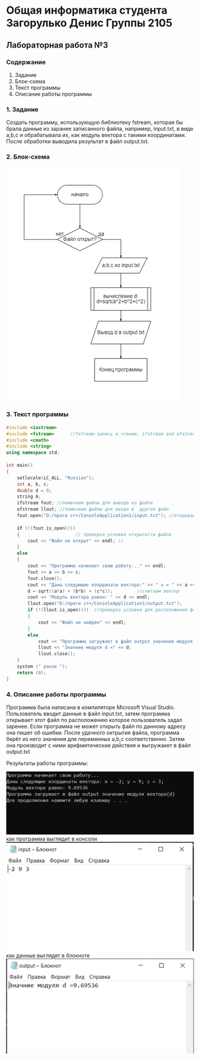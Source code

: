 # Общая информатика студента Загорулько Денис Группы 2105

## Лабораторная работа №3

### Содержание

1. Задание
2. Блок-схема
3. Текст программы
4. Описание работы программы

### 1. Задание

Создать программу, использующую библиотеку  fstream, которая бы брала данные из заранее записанного файла, например, input.txt, в виде a,b,c и обрабатывала их, как модуль вектора с такими координатами. После обработки выводила результат в файл output.txt.

### 2. Блок-схема

![лаба 1 схема](https://github.com/d56pixel/informa/blob/main/%D0%BB%D0%B0%D0%B1%D0%B031.PNG)

### 3. Текст программы

```c++
#include <iostream>
#include <fstream>      //fstream-запись и чтение, ifstream and ofstream- чтение и запись, подключяем библиотеку
#include <cmath>
#include <string>
using namespace std;

int main()
{
	setlocale(LC_ALL, "Russian");
	int a, b, c;
	double d = 0;
	string A;
	ifstream fout; //помечаем файлы для вывода из файла
	ofstream llout; //помечаем файлы для ввода в  другой файл
	fout.open("D:/проги с++/ConsoleApplication1/input.txt"); //открываем файл по следующему расположению

	if (!(fout.is_open()))
	{					  // проверка условия открытости файла
		cout << "Файл не открыт" << endl; //
	}
	else
	{
		cout << "Программа начинает свою работу..." << endl;
		fout >> a >> b >> c;
		fout.close();
		cout << "Даны следующие координаты вектора:" << " x = " << a << "; y = " << b << "; z = " << c << ";" << endl;	
		d = sqrt((a*a) + (b*b) + (c*c)); 		 //считаем вектор
		cout << "Модуль вектора равен: " << d << endl;
		llout.open("D:/проги с++/ConsoleApplication1/output.txt");
		if (!(llout.is_open()))  //проверка условия для расположения файла, куда будем выводить данные
		{
			cout << "Файл не найден" << endl;
		}
		else
			cout << "Программа загружает в файл output значение модуля вектора(d)" << endl;
			llout << "Значние модуля d =" << d;
			llout.close();
	}
	system (" pause ");
	return (0);
}
```

### 4. Описание работы программы

Программа была написана  в компиляторе Microsoft Visual Studio. Пользователь вводит данные в файл input.txt, затем программа открывает этот файл по расположению которое пользователь задал заренее. Если программа не может открыть файл по данному адресу она пишет об ошибки. После удачного октрытия файла, программа берёт из него значения для переменных a,b,c соответственно. Затем она производит с ними арифмитические действия и выгружакет в файл output.txt

Результаты работы программы:

![резы2](https://github.com/d56pixel/informa/blob/main/%D1%80%D0%B5%D0%B7%D1%8C%D1%82%D0%B0%D1%82%203%D0%B5%20%D0%BB%D0%B0%D0%B1%D1%8B.PNG) как программа выглядит в консоли 
![резы2](https://github.com/d56pixel/informa/blob/main/input.PNG)  как данные выглядят в блокноте
![резы2](https://github.com/d56pixel/informa/blob/main/output.PNG) 	


